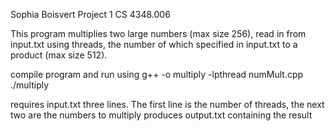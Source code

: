 Sophia Boisvert
Project 1
CS 4348.006

This program multiplies two large numbers (max size 256), read in from 
input.txt using threads, the number of which specified in input.txt
to a product (max size 512).

compile program and run using 
	g++ -o multiply -lpthread numMult.cpp
	./multiply

requires input.txt
	three lines. The first line is the number of threads, the 
	next two are the numbers to multiply
produces output.txt containing the result
